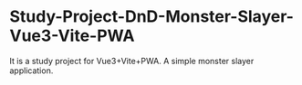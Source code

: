 # Study-Project-DnD-Monster-Slayer-Vue3-Vite-PWA
It is a study project for Vue3+Vite+PWA. 
A simple monster slayer application.
